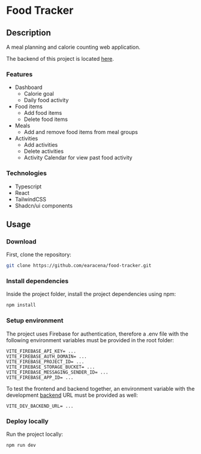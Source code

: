 # Food Tracker

## Description

A meal planning and calorie counting web application.

The backend of this project is located [here](https://github.com/earacena/food-tracker-backend.git).

### Features

- Dashboard
  - Calorie goal
  - Daily food activity
- Food items
  - Add food items
  - Delete food items
- Meals
  - Add and remove food items from meal groups
- Activities
  - Add activities
  - Delete activities
  - Activity Calendar for view past food activity

### Technologies

- Typescript
- React
- TailwindCSS
- Shadcn/ui components

## Usage

### Download

First, clone the repository:

```bash
git clone https://github.com/earacena/food-tracker.git
```

### Install dependencies

Inside the project folder, install the project dependencies using npm:

```bash
npm install
```

### Setup environment

The project uses Firebase for authentication, therefore a .env file with the following environment variables must be provided in the root folder:

```text
VITE_FIREBASE_API_KEY= ...
VITE_FIREBASE_AUTH_DOMAIN= ...
VITE_FIREBASE_PROJECT_ID= ...
VITE_FIREBASE_STORAGE_BUCKET= ...
VITE_FIREBASE_MESSAGING_SENDER_ID= ...
VITE_FIREBASE_APP_ID= ...

```

To test the frontend and backend together, an environment variable with the development [backend](https://github.com/earacena/food-tracker-backend.git) URL must be provided as well:

```text
VITE_DEV_BACKEND_URL= ...
```

### Deploy locally

Run the project locally:

```bash
npm run dev

```
